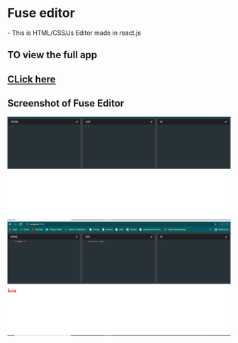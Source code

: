 <h1>Fuse editor</h1>
- This is HTML/CSS/Js Editor made in react.js




## TO view the full app

## [CLick here](https://fuse-editor-online.netlify.app/)


## Screenshot of Fuse Editor

![](ss/1.PNG)
![](ss/2.PNG)
